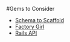 #Gems to Consider

* [Schema to Scaffold](https://github.com/frenesim/schema_to_scaffold/)
* [Factory Girl](https://github.com/thoughtbot/factory_girl)
* [Rails API](https://github.com/rails-api/rails-api)
